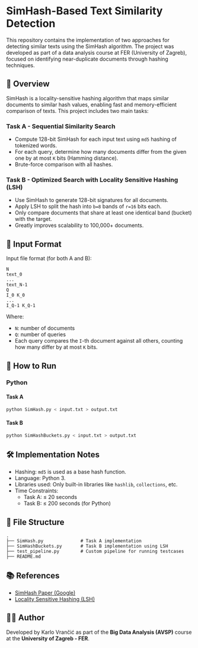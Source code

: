 # SimHash-Based Text Similarity Detection

This repository contains the implementation of two approaches for detecting similar texts using the SimHash algorithm. The project was developed as part of a data analysis course at FER (University of Zagreb), focused on identifying near-duplicate documents through hashing techniques.

## 📌 Overview

SimHash is a locality-sensitive hashing algorithm that maps similar documents to similar hash values, enabling fast and memory-efficient comparison of texts. This project includes two main tasks:

### Task A - Sequential Similarity Search
- Compute 128-bit SimHash for each input text using `md5` hashing of tokenized words.
- For each query, determine how many documents differ from the given one by at most `K` bits (Hamming distance).
- Brute-force comparison with all hashes.

### Task B - Optimized Search with Locality Sensitive Hashing (LSH)
- Use SimHash to generate 128-bit signatures for all documents.
- Apply LSH to split the hash into `b=8` bands of `r=16` bits each.
- Only compare documents that share at least one identical band (bucket) with the target.
- Greatly improves scalability to 100,000+ documents.

## 🧪 Input Format

Input file format (for both A and B):

```
N
text_0
...
text_N-1
Q
I_0 K_0
...
I_Q-1 K_Q-1
```

Where:
- `N`: number of documents
- `Q`: number of queries
- Each query compares the `I`-th document against all others, counting how many differ by at most `K` bits.

## 🚀 How to Run

### Python

#### Task A
```bash
python SimHash.py < input.txt > output.txt
```

#### Task B
```bash
python SimHashBuckets.py < input.txt > output.txt
```

## 🛠 Implementation Notes

- Hashing: `md5` is used as a base hash function.
- Language: Python 3.
- Libraries used: Only built-in libraries like `hashlib`, `collections`, etc.
- Time Constraints:
  - Task A: ≤ 20 seconds
  - Task B: ≤ 200 seconds (for Python)

## 📁 File Structure

```
.
├── SimHash.py              # Task A implementation
├── SimHashBuckets.py       # Task B implementation using LSH
├── test_pipeline.py        # Custom pipeline for running testcases 
├── README.md
```

## 📚 References

- [SimHash Paper (Google)](https://static.googleusercontent.com/media/research.google.com/en//pubs/archive/33026.pdf)
- [Locality Sensitive Hashing (LSH)](https://www.fer.unizg.hr/_download/repository/AVSP_02_Finding_Similar_Items.pdf)

## 👨‍🎓 Author

Developed by Karlo Vrančić as part of the **Big Data Analysis (AVSP)** course at the **University of Zagreb - FER**.